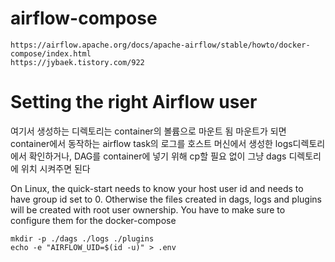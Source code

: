 # airflow-compose
    https://airflow.apache.org/docs/apache-airflow/stable/howto/docker-compose/index.html
    https://jybaek.tistory.com/922

# Setting the right Airflow user
여기서 생성하는 디렉토리는 container의 볼륨으로 마운트 됨
마운트가 되면 container에서 동작하는 airflow task의 로그를 호스트 머신에서 생성한 logs디렉토리에서 확인하거나,
DAG를 container에 넣기 위해 cp할 필요 없이 그냥 dags 디렉토리에 위치 시켜주면 된다

On Linux, the quick-start needs to know your host user id and needs to have group id set to 0. 
Otherwise the files created in dags, logs and plugins will be created with root user ownership. 
You have to make sure to configure them for the docker-compose

```
mkdir -p ./dags ./logs ./plugins
echo -e "AIRFLOW_UID=$(id -u)" > .env
```
